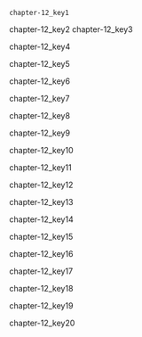 ```ngMeta
chapter-12_key1
```

chapter-12_key2
chapter-12_key3


chapter-12_key4


chapter-12_key5


chapter-12_key6


chapter-12_key7


chapter-12_key8


chapter-12_key9


chapter-12_key10


chapter-12_key11


chapter-12_key12


chapter-12_key13


chapter-12_key14


chapter-12_key15


chapter-12_key16


chapter-12_key17


chapter-12_key18


chapter-12_key19


chapter-12_key20
